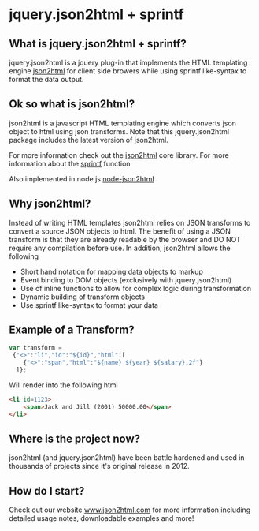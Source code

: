 jquery.json2html + sprintf
=========

What is jquery.json2html + sprintf?
------------------
jquery.json2html is a jquery plug-in that implements the HTML templating engine <a href='https://github.com/moappi/json2html'>json2html</a> for client side browers
while using sprintf like-syntax to format the data output. 

Ok so what is json2html?
------------------
json2html is a javascript HTML templating engine which converts json object to html using json transforms.  Note that this jquery.json2html package includes the latest version of json2html.

For more information check out the <a href='https://github.com/moappi/json2html'>json2html</a> core library.
For more information about the <a href="https://github.com/alexei/sprintf.js">sprintf</a> function

Also implemented in node.js <a href='https://github.com/moappi/node-json2html'>node-json2html</a>


Why json2html?
--------------
Instead of writing HTML templates json2html relies on JSON transforms to convert a source JSON objects to html.  The benefit of using a JSON transform is that they are already readable by the browser and DO NOT require any compilation before use.   In addition, json2html allows the following

+	Short hand notation for mapping data objects to markup
+	Event binding to DOM objects (exclusively with jquery.json2html) 
+	Use of inline functions to allow for complex logic during transformation 
+	Dynamic building of transform objects
+   Use sprintf like-syntax to format your data 

Example of a Transform?
--------------
```javascript
var transform = 
 {"<>":"li","id":"${id}","html":[
	{"<>":"span","html":"${name} ${year} ${salary}.2f"}
  ]};		
```
Will render into the following html

```html
<li id=1123>
	<span>Jack and Jill (2001) 50000.00</span>
</li>	
```

Where is the project now?
--------------
json2html (and jquery.json2html) have been battle hardened and used in thousands of projects since it's original release in 2012.


How do I start?
--------------
Check out our website <a href='http://www.json2html.com'>www.json2html.com</a> for more information including detailed usage notes, downloadable examples and more!
